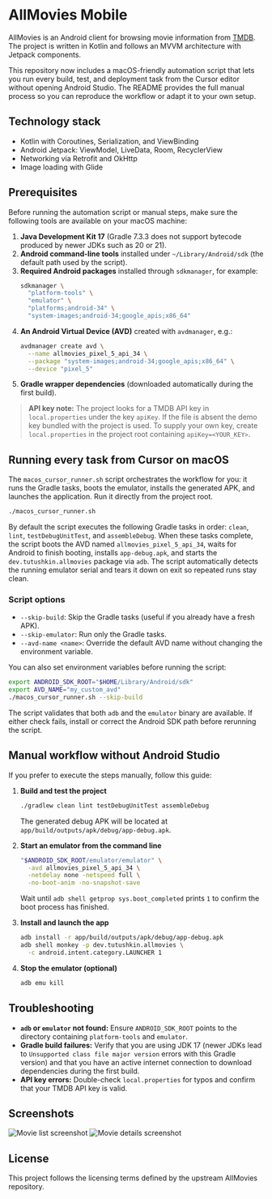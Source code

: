 # AllMovies Mobile

AllMovies is an Android client for browsing movie information from [TMDB](https://www.themoviedb.org/). The project is written in Kotlin and follows an MVVM architecture with Jetpack components.

This repository now includes a macOS-friendly automation script that lets you run every build, test, and deployment task from the Cursor editor without opening Android Studio. The README provides the full manual process so you can reproduce the workflow or adapt it to your own setup.

## Technology stack

- Kotlin with Coroutines, Serialization, and ViewBinding
- Android Jetpack: ViewModel, LiveData, Room, RecyclerView
- Networking via Retrofit and OkHttp
- Image loading with Glide

## Prerequisites

Before running the automation script or manual steps, make sure the following tools are available on your macOS machine:

1. **Java Development Kit 17** (Gradle 7.3.3 does not support bytecode produced by newer JDKs such as 20 or 21).
2. **Android command-line tools** installed under `~/Library/Android/sdk` (the default path used by the script).
3. **Required Android packages** installed through `sdkmanager`, for example:
   ```bash
   sdkmanager \
     "platform-tools" \
     "emulator" \
     "platforms;android-34" \
     "system-images;android-34;google_apis;x86_64"
   ```
4. **An Android Virtual Device (AVD)** created with `avdmanager`, e.g.:
   ```bash
   avdmanager create avd \
     --name allmovies_pixel_5_api_34 \
     --package "system-images;android-34;google_apis;x86_64" \
     --device "pixel_5"
   ```
5. **Gradle wrapper dependencies** (downloaded automatically during the first build).

> **API key note:** The project looks for a TMDB API key in `local.properties` under the key `apiKey`. If the file is absent the demo key bundled with the project is used. To supply your own key, create `local.properties` in the project root containing `apiKey=<YOUR_KEY>`.

## Running every task from Cursor on macOS

The `macos_cursor_runner.sh` script orchestrates the workflow for you: it runs the Gradle tasks, boots the emulator, installs the generated APK, and launches the application. Run it directly from the project root.

```bash
./macos_cursor_runner.sh
```

By default the script executes the following Gradle tasks in order: `clean`, `lint`, `testDebugUnitTest`, and `assembleDebug`. When these tasks complete, the script boots the AVD named `allmovies_pixel_5_api_34`, waits for Android to finish booting, installs `app-debug.apk`, and starts the `dev.tutushkin.allmovies` package via `adb`. The script automatically detects the running emulator serial and tears it down on exit so repeated runs stay clean.

### Script options

- `--skip-build`: Skip the Gradle tasks (useful if you already have a fresh APK).
- `--skip-emulator`: Run only the Gradle tasks.
- `--avd-name <name>`: Override the default AVD name without changing the environment variable.

You can also set environment variables before running the script:

```bash
export ANDROID_SDK_ROOT="$HOME/Library/Android/sdk"
export AVD_NAME="my_custom_avd"
./macos_cursor_runner.sh --skip-build
```

The script validates that both `adb` and the `emulator` binary are available. If either check fails, install or correct the Android SDK path before rerunning the script.

## Manual workflow without Android Studio

If you prefer to execute the steps manually, follow this guide:

1. **Build and test the project**
   ```bash
   ./gradlew clean lint testDebugUnitTest assembleDebug
   ```
   The generated debug APK will be located at `app/build/outputs/apk/debug/app-debug.apk`.

2. **Start an emulator from the command line**
   ```bash
   "$ANDROID_SDK_ROOT/emulator/emulator" \
     -avd allmovies_pixel_5_api_34 \
     -netdelay none -netspeed full \
     -no-boot-anim -no-snapshot-save
   ```
   Wait until `adb shell getprop sys.boot_completed` prints `1` to confirm the boot process has finished.

3. **Install and launch the app**
   ```bash
   adb install -r app/build/outputs/apk/debug/app-debug.apk
   adb shell monkey -p dev.tutushkin.allmovies \
     -c android.intent.category.LAUNCHER 1
   ```

4. **Stop the emulator (optional)**
   ```bash
   adb emu kill
   ```

## Troubleshooting

- **`adb` or `emulator` not found:** Ensure `ANDROID_SDK_ROOT` points to the directory containing `platform-tools` and `emulator`.
- **Gradle build failures:** Verify that you are using JDK 17 (newer JDKs lead to `Unsupported class file major version` errors with this Gradle version) and that you have an active internet connection to download dependencies during the first build.
- **API key errors:** Double-check `local.properties` for typos and confirm that your TMDB API key is valid.

## Screenshots

![Movie list screenshot](https://github.com/sergeytutushkin/AllMovies/blob/master/app/src/main/res/drawable/screenshot_list.webp?raw=true)
![Movie details screenshot](https://github.com/sergeytutushkin/AllMovies/blob/master/app/src/main/res/drawable/screenshot_details.webp?raw=true)

## License

This project follows the licensing terms defined by the upstream AllMovies repository.
